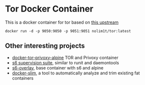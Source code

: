 # Tor Docker Container

This is a docker container for tor based on [this upstream](https://github.com/rdsubhas/docker-tor-privoxy-alpine)

```
docker run -d -p 9050:9050 -p 9051:9051 nolim1t/tor:latest
```


## Other interesting projects

* [docker-tor-privoxy-alpine](https://github.com/rdsubhas/docker-tor-privoxy-alpine) TOR and Privoxy container
* [s6 supervision suite](http://skarnet.org/software/s6/index.html), similar to runit and daemontools
* [s6-overlay](https://github.com/just-containers/s6-overlay), base container with s6 and alpine
* [docker-slim](https://github.com/cloudimmunity/docker-slim), a tool to automatically analyze and trim existing fat containers
